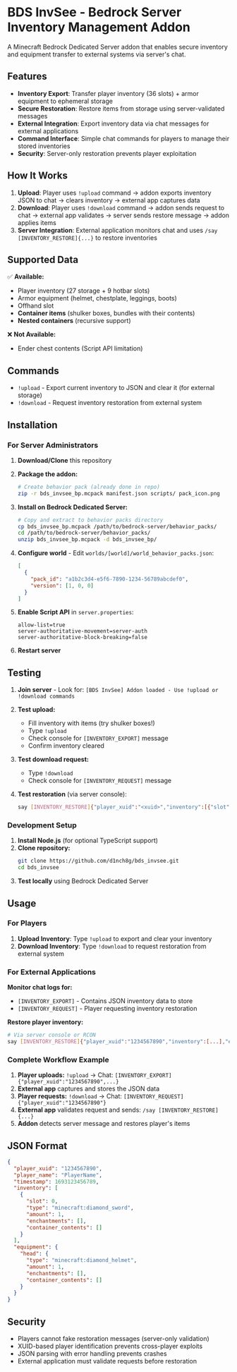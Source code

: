 # BDS InvSee - Bedrock Server Inventory Management Addon

A Minecraft Bedrock Dedicated Server addon that enables secure inventory and equipment transfer to external systems via server's chat.

## Features

- **Inventory Export**: Transfer player inventory (36 slots) + armor equipment to ephemeral storage
- **Secure Restoration**: Restore items from storage using server-validated messages
- **External Integration**: Export inventory data via chat messages for external applications
- **Command Interface**: Simple chat commands for players to manage their stored inventories
- **Security**: Server-only restoration prevents player exploitation

## How It Works

1. **Upload**: Player uses `!upload` command → addon exports inventory JSON to chat → clears inventory → external app captures data
2. **Download**: Player uses `!download` command → addon sends request to chat → external app validates → server sends restore message → addon applies items
3. **Server Integration**: External application monitors chat and uses `/say [INVENTORY_RESTORE]{...}` to restore inventories

## Supported Data

✅ **Available:**

- Player inventory (27 storage + 9 hotbar slots)
- Armor equipment (helmet, chestplate, leggings, boots)
- Offhand slot
- **Container items** (shulker boxes, bundles with their contents)
- **Nested containers** (recursive support)

❌ **Not Available:**

- Ender chest contents (Script API limitation)

## Commands

- `!upload` - Export current inventory to JSON and clear it (for external storage)
- `!download` - Request inventory restoration from external system

## Installation

### For Server Administrators

1. **Download/Clone** this repository
2. **Package the addon:**
   ```bash
   # Create behavior pack (already done in repo)
   zip -r bds_invsee_bp.mcpack manifest.json scripts/ pack_icon.png
   ```
3. **Install on Bedrock Dedicated Server:**

   ```bash
   # Copy and extract to behavior packs directory
   cp bds_invsee_bp.mcpack /path/to/bedrock-server/behavior_packs/
   cd /path/to/bedrock-server/behavior_packs/
   unzip bds_invsee_bp.mcpack -d bds_invsee_bp/
   ```

4. **Configure world** - Edit `worlds/[world]/world_behavior_packs.json`:

   ```json
   [
     {
       "pack_id": "a1b2c3d4-e5f6-7890-1234-56789abcdef0",
       "version": [1, 0, 0]
     }
   ]
   ```

5. **Enable Script API** in `server.properties`:

   ```properties
   allow-list=true
   server-authoritative-movement=server-auth
   server-authoritative-block-breaking=false
   ```

6. **Restart server**

## Testing

1. **Join server** - Look for: `[BDS InvSee] Addon loaded - Use !upload or !download commands`

2. **Test upload:**

   - Fill inventory with items (try shulker boxes!)
   - Type `!upload`
   - Check console for `[INVENTORY_EXPORT]` message
   - Confirm inventory cleared

3. **Test download request:**

   - Type `!download`
   - Check console for `[INVENTORY_REQUEST]` message

4. **Test restoration** (via server console):
   ```bash
   say [INVENTORY_RESTORE]{"player_xuid":"<xuid>","inventory":[{"slot":0,"type":"minecraft:diamond","amount":64,"enchantments":[],"container_contents":[]}],"equipment":{}}
   ```

### Development Setup

1. **Install Node.js** (for optional TypeScript support)
2. **Clone repository:**
   ```bash
   git clone https://github.com/d1nch8g/bds_invsee.git
   cd bds_invsee
   ```
3. **Test locally** using Bedrock Dedicated Server

## Usage

### For Players

1. **Upload Inventory**: Type `!upload` to export and clear your inventory
2. **Download Inventory**: Type `!download` to request restoration from external system

### For External Applications

**Monitor chat logs for:**

- `[INVENTORY_EXPORT]` - Contains JSON inventory data to store
- `[INVENTORY_REQUEST]` - Player requesting inventory restoration

**Restore player inventory:**

```bash
# Via server console or RCON
say [INVENTORY_RESTORE]{"player_xuid":"1234567890","inventory":[...],"equipment":{...}}
```

### Complete Workflow Example

1. **Player uploads:** `!upload` → Chat: `[INVENTORY_EXPORT]{"player_xuid":"1234567890",...}`
2. **External app** captures and stores the JSON data
3. **Player requests:** `!download` → Chat: `[INVENTORY_REQUEST]{"player_xuid":"1234567890"}`
4. **External app** validates request and sends: `/say [INVENTORY_RESTORE]{...}`
5. **Addon** detects server message and restores player's items

## JSON Format

```json
{
  "player_xuid": "1234567890",
  "player_name": "PlayerName",
  "timestamp": 1693123456789,
  "inventory": [
    {
      "slot": 0,
      "type": "minecraft:diamond_sword",
      "amount": 1,
      "enchantments": [],
      "container_contents": []
    }
  ],
  "equipment": {
    "head": {
      "type": "minecraft:diamond_helmet",
      "amount": 1,
      "enchantments": [],
      "container_contents": []
    }
  }
}
```

## Security

- Players cannot fake restoration messages (server-only validation)
- XUID-based player identification prevents cross-player exploits
- JSON parsing with error handling prevents crashes
- External application must validate requests before restoration
